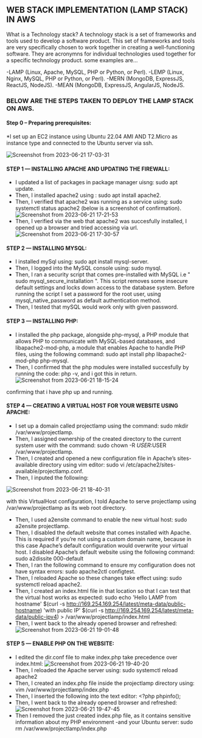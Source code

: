 ## WEB STACK IMPLEMENTATION (LAMP STACK) IN AWS

What is a Technology stack?
A technology stack is a set of frameworks and tools used to develop a software product. This set of frameworks and tools are very specifically chosen to work together in creating a well-functioning software. They are acronymns for individual technologies used together for a specific technology product. some examples are…

-LAMP (Linux, Apache, MySQL, PHP or Python, or Perl).
-LEMP (Linux, Nginx, MySQL, PHP or Python, or Perl).
-MERN (MongoDB, ExpressJS, ReactJS, NodeJS).
-MEAN (MongoDB, ExpressJS, AngularJS, NodeJS.

### BELOW ARE THE STEPS TAKEN TO DEPLOY THE LAMP STACK ON AWS.

#### Step 0 – Preparing prerequisites:
*I set up an EC2 instance using Ubuntu 22.04 AMI AND T2.Micro as instance type and connected to the Ubuntu server via ssh.

![Screenshot from 2023-06-21 17-03-31](https://github.com/AbooHamzah/darey.io-pbl/assets/108676700/7e293383-c6be-493f-8356-920087a1cbd8)

#### STEP 1 — INSTALLING APACHE AND UPDATING THE FIREWALL:
* I updated a list of packages in package manager uisng: sudo apt update.
* Then, I installed apache2 using : sudo apt install apache2.
* Then, I verified that apache2 was running as a service using: sudo systemctl status apache2 (below is a screenshot of confirmation).
![Screenshot from 2023-06-21 17-21-53](https://github.com/AbooHamzah/darey.io-pbl/assets/108676700/a6f1f294-7058-4215-bdef-4d30c48be0f7)
* Then, I verified via the web that apache2 was succesfully installed, I opened up a browser and tried accessing via url.
![Screenshot from 2023-06-21 17-30-57](https://github.com/AbooHamzah/darey.io-pbl/assets/108676700/29e62119-f2f6-4af3-ae70-ae8a5a684f9c)

#### STEP 2 — INSTALLING MYSQL:
* I installed mySql using: sudo apt install mysql-server.
* Then, I logged into the MySQL console using: sudo mysql.
* Then, I ran a security script that comes pre-installed with MySQL i.e " sudo mysql_secure_installation ". This script removes some insecure default settings and locks down access to the database system. Before running the script I set a password for the root user, using mysql_native_password as default authentication method.
* Then, I tested that mySQL would work only with given password.

#### STEP 3 — INSTALLING PHP:
* I installed the php package, alongside php-mysql, a PHP module that allows PHP to communicate with MySQL-based databases, and libapache2-mod-php, a module that enables Apache to handle PHP files, using the following command: sudo apt install php libapache2-mod-php php-mysql.
* Then, I confirmed that the php modules were installed succesfully by running the code: php -v, and i got this in return.
![Screenshot from 2023-06-21 18-15-24](https://github.com/AbooHamzah/darey.io-pbl/assets/108676700/3d1b651b-f076-46a5-a927-3b92c4eef623)

confirming that i have php up and running.

#### STEP 4 — CREATING A VIRTUAL HOST FOR YOUR WEBSITE USING APACHE:
* I set up a domain called projectlamp using the command: sudo mkdir /var/www/projectlamp.
* Then, I assigned ownership of the created directory to the current system user with the command:  sudo chown -R $USER:$USER /var/www/projectlamp.
* Then, I created and opened a new configuration file in Apache’s sites-available directory using vim editor:
sudo vi /etc/apache2/sites-available/projectlamp.conf.
* Then, I inputed the following:
  
![Screenshot from 2023-06-21 18-40-31](https://github.com/AbooHamzah/darey.io-pbl/assets/108676700/f2a48cf5-d69b-46e3-a019-4917b950849f)

with this VirtualHost configuration, I told Apache to serve projectlamp using /var/www/projectlamp as its web root directory. 
* Then, I used a2ensite command to enable the new virtual host: sudo a2ensite projectlamp. 
* Then, I disabled the default website that comes installed with Apache. This is required if you’re not using a custom domain name, because in this case Apache’s default configuration would overwrite your virtual host. I disabled Apache’s default website using the following command:
sudo a2dissite 000-default
* Then, I ran the following command to ensure my configuration does not have syntax errors: sudo apache2ctl configtest.
* Then, I reloaded Apache so these changes take effect using: sudo systemctl reload apache2.
* Then, I created an index.html file in that location so that I can test that the virtual host works as expected:
sudo echo 'Hello LAMP from hostname' $(curl -s http://169.254.169.254/latest/meta-data/public-hostname) 'with public IP' $(curl -s http://169.254.169.254/latest/meta-data/public-ipv4) > /var/www/projectlamp/index.html
* Then, I went back to the already opened browser and refreshed:
![Screenshot from 2023-06-21 19-01-48](https://github.com/AbooHamzah/darey.io-pbl/assets/108676700/27f71558-4eb1-48a8-945d-b134b151ef00)

#### STEP 5 — ENABLE PHP ON THE WEBSITE:
* I edited the dir.conf file to make index.php take precedence over index.html:
![Screenshot from 2023-06-21 19-40-20](https://github.com/AbooHamzah/darey.io-pbl/assets/108676700/39845a3e-47d0-49c5-b50a-382d2b5c587d)
* Then, I reloaded the Apache server using: sudo systemctl reload apache2
* Then, I created an index.php file inside the projectlamp directory using: vim /var/www/projectlamp/index.php
* Then, I inserted the following into the text editor: <?php
phpinfo();
* Then, I went back to the already opened browser and refreshed:
![Screenshot from 2023-06-21 19-47-45](https://github.com/AbooHamzah/darey.io-pbl/assets/108676700/b9c4a906-a086-4c0d-aac0-80b690e855f3)
* Then I removed the just created index.php file, as it contains sensitive information about my PHP environment -and your Ubuntu server:
sudo rm /var/www/projectlamp/index.php
